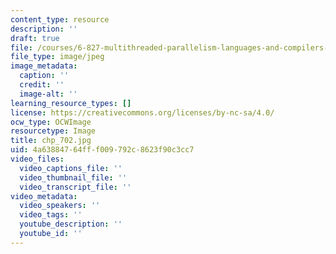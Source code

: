 ```yaml
---
content_type: resource
description: ''
draft: true
file: /courses/6-827-multithreaded-parallelism-languages-and-compilers-fall-2002/4a63884764fff009792c8623f90c3cc7_chp_702.jpg
file_type: image/jpeg
image_metadata:
  caption: ''
  credit: ''
  image-alt: ''
learning_resource_types: []
license: https://creativecommons.org/licenses/by-nc-sa/4.0/
ocw_type: OCWImage
resourcetype: Image
title: chp_702.jpg
uid: 4a638847-64ff-f009-792c-8623f90c3cc7
video_files:
  video_captions_file: ''
  video_thumbnail_file: ''
  video_transcript_file: ''
video_metadata:
  video_speakers: ''
  video_tags: ''
  youtube_description: ''
  youtube_id: ''
---
```

